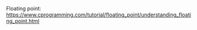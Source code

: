 Floating point: https://www.cprogramming.com/tutorial/floating_point/understanding_floating_point.html
